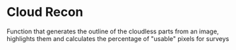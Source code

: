 # Cloud Recon
Function that generates the outline of the cloudless parts from an image, highlights them and calculates the percentage of "usable" pixels for surveys
